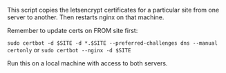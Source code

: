 This script copies the letsencrypt certificates for a particular site from one server to another.
Then restarts nginx on that machine.

Remember to update certs on FROM site first:

```sudo certbot -d $SITE -d *.$SITE --preferred-challenges dns --manual certonly```
or
```sudo certbot --nginx -d $SITE```

Run this on a local machine with access to both servers.
